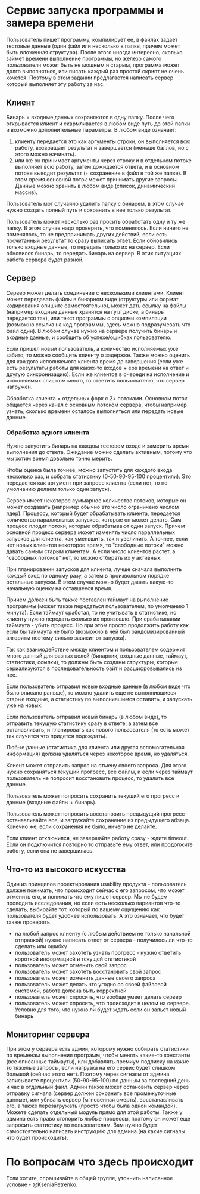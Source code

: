# Сервис запуска программы и замера времени

Пользователь пишет программу, компилирует ее, в файлах задает тестовые данные (один файл или несколько в папке, причем может быть вложенная структура). После этого иногда интересно, сколько займет времени выполнение программы, но железо самого пользователя может быть не мощным и старым, программа может долго выполняться, или писать каждый раз простой скрипт не очень хочется. Поэтому в этом задании предлагается написать сервер который выполняет эту работу за нас.

## Клиент

Бинарь + входные данных сохраняются в одну папку. После чего открывается клиент и скармливается в любом виде путь до этой папки и возможно дополнительные параметры. В любом виде означает:
1. клиенту передается это как аргументы строки, он выполняется всю работу, возвращает результат и завершается (меньше баллов, но с этого можно начинать).
2. или же он принимает аргументы через строку и в отдельном потоке выполняет всю работу, затем дожидается ответа, и в основном потоке выводит результат (+ сохранение в файл в той же папке). В этом время основной поток может принимать другие запросы. Данные можно хранить в любом виде (список, динамический массив).

Пользователь мог случайно удалить папку с бинарем, в этом случае нужно создать полный путь и сохранить в нее только результат.

Пользователь может несколько раз просить обработать одну и ту же папку. В этом случае надо проверить, что поменялось. Если ничего не поменялось, то не предпринимать других действий, если есть посчитанный результат то сразу выписать ответ. Если обновились только входные данные, то передать только их на сервер. Если обновился бинарь, то передать бинарь на сервер. В этих ситуациях работа сервера будет разной.

## Сервер

Сервер может делать соединение с несколькими клиентами. Клиент может передавать файлы в бинарном виде (структуры или формат кодирования опишите самостоятельно), может дать ссылку на файлы (например входные данные хранятся на гугл диске, а бинарь передается так), или текст программы с опциями компиляции (возможно ссылка на код программы, здесь можно подразумевать что файл один). В любом случае нужно на сервере получить бинарь и входные данные, и сообщить об успехе/ошибках пользователю.

Если пришел новый пользователь, а количество исполняемых уже забито, то можно сообщить клиенту о задержке. Также можно оценить для каждого исполняемого клиента время до завершения (если уже есть результаты работы для каких-то входов + eps времени на ответ и другую синхронизацию). Если же клиентов в очереди на исполнение и исполняемых слишком много, то ответить пользователю, что сервер нагружен.

Обработка клиента = отдельных форк с 2+ потоками. Основном поток общается через канал c основным потоком сервера, чтобы например узнать, сколько времени осталось выполняться или передать новые данные.

### Обработка одного клиента

Нужно запустить бинарь на каждом тестовом входе и замерить время выполнения до ответа. Ожидание можно сделать активным, потому что мы хотим время довольно точно мерить.

Чтобы оценка была точнее, можно запустить для каждого входа несколько раз, и собрать статистику (0-50-90-95-100 процентили). Это передается как аргумент при запросе клиента (если нет, то по умолчанию делаем только один запуск).

Сервер имеет некоторое суммарное количество потоков, которые он может создавать (например обычно это число ограничено числом ядер). Процессу, который будет обрабатывать клиента, передается количество параллельных запусков, которые он может делать. Сам процесс плодит потоки, которые обрабатывают один запуск. Причем основной процесс сервера может изменять число параллельных запусков для клиента, как уменьшить, так и увеличить. А точнее, если нет новых клиентов некоторое время, то "свободные потоки" можно давать самым старым клиентам. А если число клиентов растет, а "свободных потоков" нет, то можно отбирать их у активных.

При планировании запусков для клиента, лучше сначала выполнить каждый вход по одному разу, а затем в произвольном порядке остальные запуски. В этом случае можно будет давать какую-то начальную оценку на оставшееся время.

Причем должен быть также поставлен таймаут на выполнение программы (может также передаться пользователем, по умолчанию 1 минута). Если таймаут сработал, то не учитывать в статистике, но клиенту нужно передать сколько их произошло. При срабатывании таймаута - убить процесс. Но при этом просто продолжить работу как если бы таймаута не было (возможно в ней был рандомизированный алгоритм поэтому сильно зависит от запуска).

Так как взаимодействие между клиентом и пользователем содержит много данный для разных целей (бинарник, входные данные, таймаут, статистики, ссылки), то должны быть созданы структуры, которые сериализуются в последовательность байт и расшифровывались из нее.

Если пользователь отправил новые входные данные (в любом виде что было описано раньше), то можно удалить еще не выполнившиеся старые входные, а статистику по выполнившимся оставить, и запускать уже на новых.

Если пользователь отправил новый бинарь (в любом виде), то отправить текущую статистику сразу в ответе, а затем все останавливать, и планировать как нового пользователя (то есть может так случится что придется подождать).

Любые данные (статистика для клиента или другая вспомогательная информация) должна удаляться через некоторое время, но удаляться.

Клиент может отправить запрос на отмену своего запроса. Для этого нужно сохраняться текущий прогресс, все файлы, и если через таймаут пользователь не попросит восстановить процесс, то удалить все данные.

Пользователь может попросить сохранить текущий его прогресс и данные (входные файлы + бинарь).

Пользователь может попросить восстановить предыдущий прогресс - останавливайте все, и загружайте сохранение из предыдущего абзаца. Конечно же, если сохранения не было, ничего не делайте.

Если клиент отключился, не завершайте работу сразу - ждите timeout. Если он подключится повторно то отправьте ему ответ, или продолжите работу, если она не завершилась.

## Что-то из высокого искусства

Один из принципов проектирования usability продукта - пользователь должен понимать, что происходит сейчас с его запросом, что может отменить его, и понимать что ему пишет сервер. Мы не будем проводить исследования, но если есть несколько вариантов что-то сделать, выбирайте тот, который по вашему ощущению как пользователя будет удобнее использовать. А это означает, что будет также проверять

- на любой запрос клиенту (с любым действием не только начальной отправкой) нужно написать ответ от сервера - получилось ли что-то сделать или ошибку
- пользователь может захотеть узнать прогресс - нужно ответить короткой информацией и текущей статистикой
- пользователь может отменить свой запрос
- пользователь может захотеть восстановить свой запрос
- пользователь может изменить данные своего запроса
- пользователь может делать что угодно со своей файловой системой, работа должна быть корректной
- пользователь может спросить, что вообще умеет делать сервер
- пользователь может спросить, что происходит в целом на сервере. Условно для того, что нужно ли будет ждать если он зальет новый бинарь

## Мониторинг сервера

При этом у сервера есть админ, которому нужно собирать статистики по временам выполнения программ, чтобы менять какие-то константы (все описанные таймауты), или добавлять премиум подписку на какие-то тяжелые запросы, если нагрузка на его сервис будет слишком большой (сейчас этого нет). Поэтому через сигналы от админа записываете процентили (50-90-95-100) по данным за последний день и час в отдельный файл. Админ также может остановить сервер через отправку сигнала (сервер должен сохранить все промежуточные данные), или убивать сервер (мгновенная смерть), восстанавливать его, а также перезагружать (просто чтобы была одной командой). Можете сделать отдельный модуль прямо для этой работы. Также у админа есть право стопорить любые процессы, поэтому он может еще запросить статистику по пользователям. Вам нужно будет самостоятельно написать инструкцию для админа (на какие сигналы что будет происходить).

# По вопросам что здесь происходит

Если хотите, спрашивайте в общей группе, уточнить написанное условие - @KseniaPetrenko.
